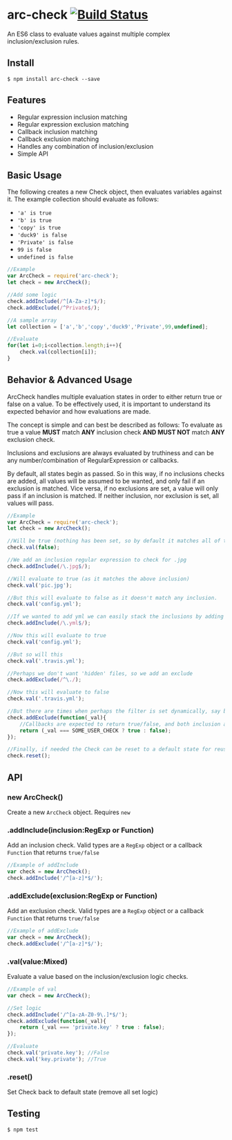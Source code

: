 # arc-check [![Build Status](https://travis-ci.org/anyuzer/arc-check.svg?branch=master)](https://travis-ci.org/anyuzer/arc-check)
An ES6 class to evaluate values against multiple complex inclusion/exclusion rules.

## Install
```
$ npm install arc-check --save
```

## Features
* Regular expression inclusion matching
* Regular expression exclusion matching
* Callback inclusion matching
* Callback exclusion matching
* Handles any combination of inclusion/exclusion
* Simple API

## Basic Usage
The following creates a new Check object, then evaluates variables against it.
The example collection should evaluate as follows:
* `'a' is true`
* `'b' is true`
* `'copy' is true`
* `'duck9' is false`
* `'Private' is false`
* `99 is false`
* `undefined is false`


```js
//Example
var ArcCheck = require('arc-check');
let check = new ArcCheck();

//Add some logic
check.addInclude(/^[A-Za-z]*$/);
check.addExclude(/^Private$/);

//A sample array
let collection = ['a','b','copy','duck9','Private',99,undefined];

//Evaluate
for(let i=0;i<collection.length;i++){
    check.val(collection[i]);
}
```

## Behavior & Advanced Usage
ArcCheck handles multiple evaluation states in order to either return true or false on a value. To be effectively used, it is important to understand its expected behavior and how evaluations are made.

The concept is simple and can best be described as follows: To evaluate as true a value **MUST** match **ANY** inclusion check **AND MUST NOT** match **ANY** exclusion check.

Inclusions and exclusions are always evaluated by truthiness and can be any number/combination of RegularExpression or callbacks.

By default, all states begin as passed. So in this way, if no inclusions checks are added, all values will be assumed to be wanted, and only fail if an exclusion is matched. Vice versa, if no exclusions are set, a value will only pass if an inclusion is matched. If neither inclusion, nor exclusion is set, all values will pass.

```js
//Example
var ArcCheck = require('arc-check');
let check = new ArcCheck();

//Will be true (nothing has been set, so by default it matches all of the inclusions and has not matched any exclusions)
check.val(false);

//We add an inclusion regular expression to check for .jpg
check.addInclude(/\.jpg$/);

//Will evaluate to true (as it matches the above inclusion)
check.val('pic.jpg');

//But this will evaluate to false as it doesn't match any inclusion.
check.val('config.yml');

//If we wanted to add yml we can easily stack the inclusions by adding another
check.addInclude(/\.yml$/);

//Now this will evaluate to true
check.val('config.yml');

//But so will this
check.val('.travis.yml');

//Perhaps we don't want 'hidden' files, so we add an exclude
check.addExclude(/^\./);

//Now this will evaluate to false
check.val('.travis.yml');

//But there are times when perhaps the filter is set dynamically, say based on a user's config, so we can use a callback
check.addExclude(function(_val){
    //Callbacks are expected to return true/false, and both inclusion and exclusion callbacks are expected to return true on a match, and false on a non match
    return (_val === SOME_USER_CHECK ? true : false);
});

//Finally, if needed the Check can be reset to a default state for reuse.
check.reset();

```

## API

### new ArcCheck()
Create a new `ArcCheck` object. Requires `new`

### .addInclude(inclusion:RegExp or Function)
Add an inclusion check. Valid types are a `RegExp` object or a callback `Function` that returns `true/false`

```js
//Example of addInclude
var check = new ArcCheck();
check.addInclude('/^[a-z]*$/');
```

### .addExclude(exclusion:RegExp or Function)

Add an exclusion check. Valid types are a `RegExp` object or a callback `Function` that returns `true/false`
```js
//Example of addExclude
var check = new ArcCheck();
check.addExclude('/^[a-z]*$/');
```

### .val(value:Mixed)
Evaluate a value based on the inclusion/exclusion logic checks.
```js
//Example of val
var check = new ArcCheck();

//Set logic
check.addInclude('/^[a-zA-Z0-9\.]*$/');
check.addExclude(function(_val){
    return (_val === 'private.key' ? true : false);
});

//Evaluate
check.val('private.key'); //False
check.val('key.private'); //True
```

### .reset()
Set Check back to default state (remove all set logic)

## Testing
```
$ npm test
```